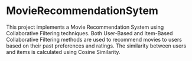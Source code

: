 # MovieRecommendationSytem
This project implements a Movie Recommendation System using Collaborative Filtering techniques. Both User-Based and Item-Based Collaborative Filtering methods are used to recommend movies to users based on their past preferences and ratings. The similarity between users and items is calculated using Cosine Similarity.

